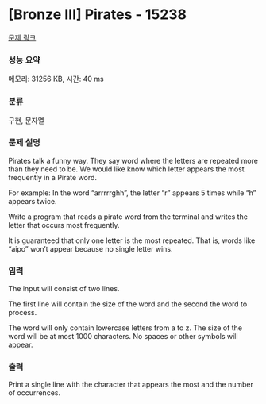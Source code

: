 # [Bronze III] Pirates - 15238 

[문제 링크](https://www.acmicpc.net/problem/15238) 

### 성능 요약

메모리: 31256 KB, 시간: 40 ms

### 분류

구현, 문자열

### 문제 설명

<p>Pirates talk a funny way. They say word where the letters are repeated more than they need to be. We would like know which letter appears the most frequently in a Pirate word.</p>

<p>For example: In the word “arrrrrghh”, the letter “r” appears 5 times while “h” appears twice.</p>

<p>Write a program that reads a pirate word from the terminal and writes the letter that occurs most frequently.</p>

<p>It is guaranteed that only one letter is the most repeated. That is, words like “aipo” won’t appear because no single letter wins.</p>

### 입력 

 <p dir="ltr">The input will consist of two lines.</p>

<p dir="ltr">The first line will contain the size of the word and the second the word to process.</p>

<p dir="ltr">The word will only contain lowercase letters from a to z. The size of the word will be at most 1000 characters. No spaces or other symbols will appear.</p>

### 출력 

 <p dir="ltr">Print a single line with the character that appears the most and the number of occurrences.</p>

